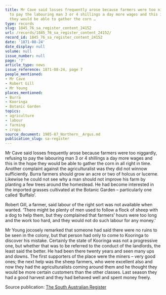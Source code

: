 ```yaml
---
title: Mr Cave said losses frequently arose because farmers were too niggardly, refusing
  to pay the labouring man 3 or 4 shillings a day more wages and this in the hope
  they would be able to gather the corn …
type: records
slug: 1845_76_sa_register_content_24152
url: /records/1845_76_sa_register_content_24152/
record_id: 1845_76_sa_register_content_24152
date: '1871-08-24'
date_display: null
volume: null
issue_number: null
page: '7'
article_type: news
issue_reference: 1871-08-24, page 7
people_mentioned:
- Mr Cave
- Robert Gill
- Mr Young
places_mentioned:
- Burra
- Kooringa
- Botanic Garden
topics:
- agriculture
- labour
- farming
- crops
source_document: 1985-87_Northern__Argus.md
publication_slug: sa-register
---
```


Mr Cave said losses frequently arose because farmers were too niggardly, refusing to pay the labouring man 3 or 4 shillings a day more wages and this in the hope they would be able to gather the corn in all right in time.  Another complaint against the agriculturalist was they did not winnow sufficiently.  Burra farmers should grow an acre or two of holcus or lucerne.  Likewise he could not see why a man should not improve his farm by planting a few trees around the homestead.  He had become interested in the imported grasses cultivated at the Botanic Garden – particularly one called ‘Buffalo’. 

Robert Gill, a farmer, said labour of the right sort was not available when wanted.  ‘There might be plenty of men used to follow a flock of sheep with a dog to help them, but they complained that farmers’ hours were too long and the work too hard, and they would not do such labour for any money.’

Mr Young jocosely remarked that someone had said there were no ruins to be seen in the colony, but that person had only to come to Kooringa to discover his mistake.  Certainly the state of Kooringa was not a progressive one, but whether that was to be referred to the conduct of the landlords, the least said the better.  He had been there twenty years and seen many ups and downs.  The first supporters of the place were the miners – very good ones; the next help was the sheep farmers, who were excellent also and now they had the agriculturalists coming around them and he thought they would be more certain customers than the other classes.  Last season they had a good harvest and they had behaved well and spent money freely.

Source publication: [The South Australian Register](/publications/sa-register/)
